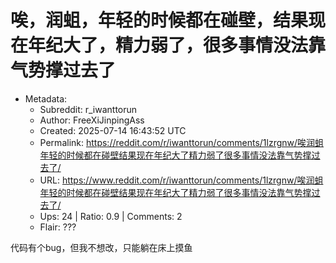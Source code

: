 # 唉，润蛆，年轻的时候都在碰壁，结果现在年纪大了，精力弱了，很多事情没法靠气势撑过去了

- Metadata:
  - Subreddit: r_iwanttorun
  - Author: FreeXiJinpingAss
  - Created: 2025-07-14 16:43:52 UTC
  - Permalink: https://reddit.com/r/iwanttorun/comments/1lzrgnw/唉润蛆年轻的时候都在碰壁结果现在年纪大了精力弱了很多事情没法靠气势撑过去了/
  - URL: https://www.reddit.com/r/iwanttorun/comments/1lzrgnw/唉润蛆年轻的时候都在碰壁结果现在年纪大了精力弱了很多事情没法靠气势撑过去了/
  - Ups: 24 | Ratio: 0.9 | Comments: 2
  - Flair: ???


代码有个bug，但我不想改，只能躺在床上摸鱼

